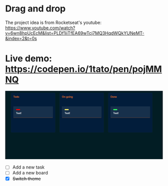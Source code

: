 # Drag and drop
The project idea is from Rocketseat's youtube: https://www.youtube.com/watch?v=6wn8hpUcEcM&list=PLDf1iiTfEA69wTcj7MQ3HqdWQkYUNeMT-&index=2&t=0s

# Live demo: https://codepen.io/1tato/pen/pojMMNQ

![Project image](https://github.com/1TATO/drag-and-drop/blob/master/.github/img.png)

- [ ] Add a new task
- [ ] Add a new board
- [X] ~~Switch theme~~
